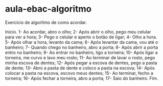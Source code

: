 # aula-ebac-algoritmo
Exercício de algorítmo de como acordar.

Início.
1- Ao acordar, abro o olho;
2- Após abrir o olho, pego meu celular para ver a hora;
3- Pego o celular e aperto o botão de ligar;
4- Olho a hora.
5- Após olhar a hora, levanto da cama;
6- Após levantar da cama, vou até o banheiro;
7- Quando chego no banheiro, abro a porta;
8- Após abrir a porta entro no banheiro;
9- Ao entrar no banheiro, ligo a torneira;
10- Após ligar a torneira, me curvo e lavo meu rosto;
11- Ao terminar de lavar o rosto, pego minha escova de dentes;
12- Após pegar a escova de dentes, pego a pasta de dente;
13- Abro a pasta de dente e coloco a pasta na escova;
14- Após colocar a pasta na escova, escovo meus dentes;
15- Ao terminar, fecho a torneira;
16- Após fechar a torneira, abro a porta;
17- Saio do banheiro.
Fim.